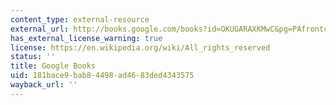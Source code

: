 ```yaml
---
content_type: external-resource
external_url: http://books.google.com/books?id=OKUGARAXKMwC&pg=PAfrontcover
has_external_license_warning: true
license: https://en.wikipedia.org/wiki/All_rights_reserved
status: ''
title: Google Books
uid: 181bace9-bab8-4498-ad46-83ded4343575
wayback_url: ''
---
```

